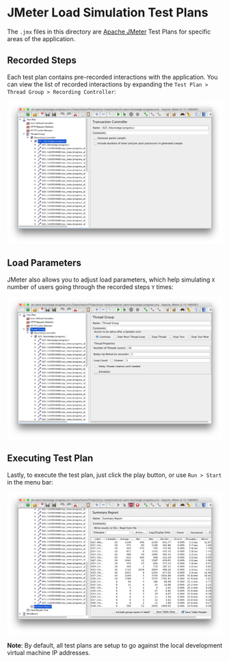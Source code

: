 # JMeter Load Simulation Test Plans

The `.jmx` files in this directory are [Apache JMeter](http://jmeter.apache.org/) Test Plans for specific areas of the application.

## Recorded Steps

Each test plan contains pre-recorded interactions with the application. You can view the list of recorded interactions by expanding the `Test Plan > Thread Group > Recording Controller`:

![Recorded Steps](screenshots/recorded-steps.png)

## Load Parameters

JMeter also allows you to adjust load parameters, which help simulating `X` number of users going through the recorded steps `Y` times:

![Load Parameters](screenshots/load-parameters.png)

## Executing Test Plan

Lastly, to execute the test plan, just click the play button, or use `Run > Start` in the menu bar:

![Executing Test Plan](screenshots/executing-test-plan.png)

**Note**: By default, all test plans are setup to go against the local development virtual machine IP addresses.
